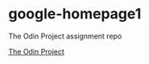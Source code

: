 # google-homepage1
The Odin Project assignment repo

<a href="https://www.theodinproject.com">The Odin Project</a>
